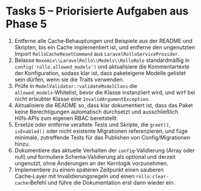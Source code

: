 # Tasks 5 – Priorisierte Aufgaben aus Phase 5

1. Entferne alle Cache‑Behauptungen und Beispiele aus der README und Skripten, bis ein Cache implementiert ist, und entferne den ungenutzten Import `RolloCacheResetCommand` aus `LaravelRolloServiceProvider`.
2. Belasse `Noxomix\\LaravelRollo\\Models\\RolloRole` standardmäßig in `config('rollo.allowed_models')` und aktualisiere die Kommentartexte der Konfiguration, sodass klar ist, dass paket­eigene Modelle gelistet sein dürfen, wenn sie die Traits verwenden.
3. Prüfe in `ModelValidator::validateModelClass` die `allowed_models`‑Whitelist, bevor die Klasse instanziiert wird, und wirf bei nicht erlaubter Klasse eine `InvalidArgumentException`.
4. Aktualisiere die README so, dass klar dokumentiert ist, dass das Paket keine Berechtigungen automatisch durchsetzt und ausschließlich Hilfs‑APIs zum eigenen RBAC bereitstellt.
5. Ersetze oder entferne veraltete Tests und Skripte, die `greet()`, `isEnabled()` oder nicht existente Migrationen referenzieren, und füge minimale, zutreffende Tests für das Publishen von Config/Migrationen hinzu.
6. Dokumentiere das aktuelle Verhalten der `config`‑Validierung (Array oder null) und formuliere Schema‑Validierung als optional und derzeit ungenutzt, ohne Änderungen an der Kernlogik vorzunehmen.
7. Implementiere zu einem späteren Zeitpunkt einen sauberen Cache‑Layer mit Invalidierungsregeln und einen `rollo:clear-cache`‑Befehl und führe die Dokumentation erst dann wieder ein.

